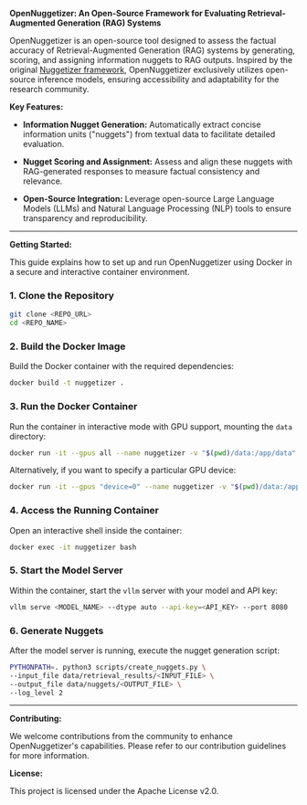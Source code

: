 **OpenNuggetizer: An Open-Source Framework for Evaluating Retrieval-Augmented Generation (RAG) Systems**

OpenNuggetizer is an open-source tool designed to assess the factual accuracy of Retrieval-Augmented Generation (RAG) systems by generating, scoring, and assigning information nuggets to RAG outputs. Inspired by the original [Nuggetizer framework](https://arxiv.org/pdf/2411.09607), OpenNuggetizer exclusively utilizes open-source inference models, ensuring accessibility and adaptability for the research community.

**Key Features:**

- **Information Nugget Generation:** Automatically extract concise information units ("nuggets") from textual data to facilitate detailed evaluation.

- **Nugget Scoring and Assignment:** Assess and align these nuggets with RAG-generated responses to measure factual consistency and relevance.

- **Open-Source Integration:** Leverage open-source Large Language Models (LLMs) and Natural Language Processing (NLP) tools to ensure transparency and reproducibility.

---

**Getting Started:**

This guide explains how to set up and run OpenNuggetizer using Docker in a secure and interactive container environment.

### 1. Clone the Repository

```bash
git clone <REPO_URL>
cd <REPO_NAME>
```

### 2. Build the Docker Image

Build the Docker container with the required dependencies:

```bash
docker build -t nuggetizer .
```

### 3. Run the Docker Container

Run the container in interactive mode with GPU support, mounting the `data` directory:

```bash
docker run -it --gpus all --name nuggetizer -v "$(pwd)/data:/app/data" -d nuggetizer /bin/bash
```

Alternatively, if you want to specify a particular GPU device:

```bash
docker run -it --gpus "device=0" --name nuggetizer -v "$(pwd)/data:/app/data" -d nuggetizer /bin/bash
```

### 4. Access the Running Container

Open an interactive shell inside the container:

```bash
docker exec -it nuggetizer bash
```

### 5. Start the Model Server

Within the container, start the `vllm` server with your model and API key:

```bash
vllm serve <MODEL_NAME> --dtype auto --api-key=<API_KEY> --port 8080
```

### 6. Generate Nuggets

After the model server is running, execute the nugget generation script:

```bash
PYTHONPATH=. python3 scripts/create_nuggets.py \
--input_file data/retrieval_results/<INPUT_FILE> \
--output_file data/nuggets/<OUTPUT_FILE> \
--log_level 2
```

---

**Contributing:**

We welcome contributions from the community to enhance OpenNuggetizer's capabilities. Please refer to our contribution guidelines for more information.

**License:**

This project is licensed under the Apache License v2.0.

